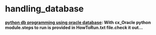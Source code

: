 # handling_database 
    
   #### [python db programming using oracle database](https://github.com/suryagokul/handling_database/tree/main/python_dbprogramming):  With cx_Oracle python module.steps to run is provided in HowToRun.txt file.check it out...
